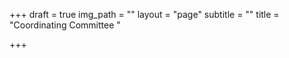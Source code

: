 +++
draft = true
img_path = ""
layout = "page"
subtitle = ""
title = "Coordinating Committee "

+++
